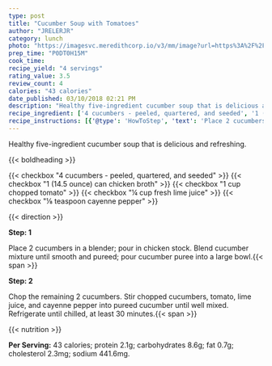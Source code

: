 ```yaml
---
type: post
title: "Cucumber Soup with Tomatoes"
author: "JRELERJR"
category: lunch
photo: "https://imagesvc.meredithcorp.io/v3/mm/image?url=https%3A%2F%2Fimages.media-allrecipes.com%2Fuserphotos%2F2483304.jpg"
prep_time: "P0DT0H15M"
cook_time: 
recipe_yield: "4 servings"
rating_value: 3.5
review_count: 4
calories: "43 calories"
date_published: 03/10/2018 02:21 PM
description: "Healthy five-ingredient cucumber soup that is delicious and refreshing."
recipe_ingredient: ['4 cucumbers - peeled, quartered, and seeded', '1 (14.5 ounce) can chicken broth', '1 cup chopped tomato', '¼ cup fresh lime juice', '⅛ teaspoon cayenne pepper']
recipe_instructions: [{'@type': 'HowToStep', 'text': 'Place 2 cucumbers in a blender; pour in chicken stock. Blend cucumber mixture until smooth and pureed; pour cucumber puree into a large bowl.\n'}, {'@type': 'HowToStep', 'text': 'Chop the remaining 2 cucumbers. Stir chopped cucumbers, tomato, lime juice, and cayenne pepper into pureed cucumber until well mixed. Refrigerate until chilled, at least 30 minutes.\n'}]
---
```


Healthy five-ingredient cucumber soup that is delicious and refreshing. 

{{< boldheading >}}

{{< checkbox "4  cucumbers - peeled, quartered, and seeded" >}}
{{< checkbox "1 (14.5 ounce) can chicken broth" >}}
{{< checkbox "1 cup chopped tomato" >}}
{{< checkbox "¼ cup fresh lime juice" >}}
{{< checkbox "⅛ teaspoon cayenne pepper" >}}


{{< direction >}}

**Step: 1**

Place 2 cucumbers in a blender; pour in chicken stock. Blend cucumber mixture until smooth and pureed; pour cucumber puree into a large bowl.{{< span >}}

**Step: 2**

Chop the remaining 2 cucumbers. Stir chopped cucumbers, tomato, lime juice, and cayenne pepper into pureed cucumber until well mixed. Refrigerate until chilled, at least 30 minutes.{{< span >}}

{{< nutrition >}}

**Per Serving:** 43 calories; protein 2.1g; carbohydrates 8.6g; fat 0.7g; cholesterol 2.3mg; sodium 441.6mg.